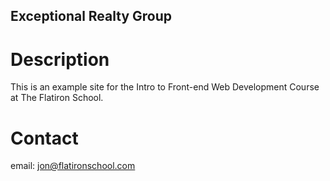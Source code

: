Exceptional Realty Group
---

# Description

This is an example site for the Intro to Front-end Web Development Course at The Flatiron School.

# Contact

email: jon@flatironschool.com
